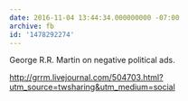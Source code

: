```yaml
---
date: 2016-11-04 13:44:34.000000000 -07:00
archive: fb
id: '1478292274'
---
```


George R.R. Martin on negative political ads. 

http://grrm.livejournal.com/504703.html?utm_source=twsharing&utm_medium=social

